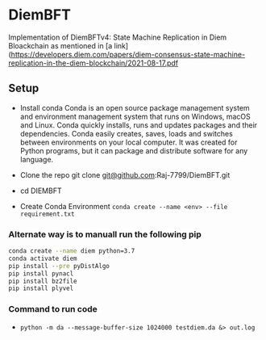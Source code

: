 # DiemBFT
Implementation of DiemBFTv4: State Machine Replication in Diem Bloackchain as mentioned in 
[a link](https://developers.diem.com/papers/diem-consensus-state-machine-replication-in-the-diem-blockchain/2021-08-17.pdf


## Setup 
- Install conda 
    Conda is an open source package management system and environment management system that runs on Windows, macOS and Linux. Conda quickly installs, runs and updates packages and their dependencies. Conda easily creates, saves, loads and switches between environments on your local computer. It was created for Python programs, but it can package and distribute software for any language.
- Clone the repo
    git clone git@github.com:Raj-7799/DiemBFT.git
- cd DIEMBFT

- Create Conda Environment 
    ``` conda create --name <env> --file requirement.txt ```
### Alternate way is to manuall run the following pip
``` bash
conda create --name diem python=3.7
conda activate diem
pip install --pre pyDistAlgo
pip install pynacl
pip install bz2file
pip install plyvel
```

### Command to run code
- ``` python -m da --message-buffer-size 1024000 testdiem.da &> out.log  ```